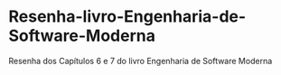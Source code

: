 # Resenha-livro-Engenharia-de-Software-Moderna
Resenha dos Capítulos 6 e 7 do livro Engenharia de Software Moderna
